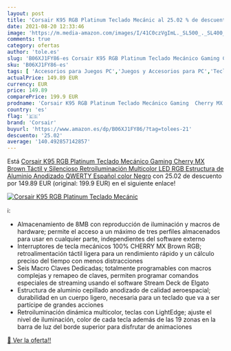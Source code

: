 ```yaml
---
layout: post
title: 'Corsair K95 RGB Platinum Teclado Mecánic al 25.02 % de descuento'
date: 2021-08-20 12:33:46
image: 'https://m.media-amazon.com/images/I/41C0czVgImL._SL500_._SL400_.jpg'
comments: true
category: ofertas
author: 'tole.es'
slug: 'B06XJ1FY86-es Corsair K95 RGB Platinum Teclado Mecánico Gaming Cherry MX...'
sku: 'B06XJ1FY86-es'
tags: [ 'Accesorios para Juegos PC','Juegos y Accesorios para PC','Teclados para gamers para PC','Videojuegos','corsair','teclado', ]
actualPrice: 149.89 EUR
currency: EUR
price: 149.89
comparePrice: 199.9 EUR
prodname: 'Corsair K95 RGB Platinum Teclado Mecánico Gaming  Cherry MX Brown  Táctil y Silencioso  Retroiluminación Multicolor LED RGB  Estructura de Aluminio Anodizado  QWERTY Español  color Negro'
country: 'es'
flag: '🇪🇸'
brand: 'Corsair'
buyurl: 'https://www.amazon.es/dp/B06XJ1FY86/?tag=tolees-21'
descuento: '25.02'
average: '140.492857142857'
---
```


Está [Corsair K95 RGB Platinum Teclado Mecánico Gaming  Cherry MX Brown  Táctil y Silencioso  Retroiluminación Multicolor LED RGB  Estructura de Aluminio Anodizado  QWERTY Español  color Negro](https://www.amazon.es/dp/B06XJ1FY86/?tag=tolees-21) con 25.02 de descuento por 149.89 EUR (original: 199.9 EUR) en el siguiente enlace!

[![Corsair K95 RGB Platinum Teclado Mecánic](https://m.media-amazon.com/images/I/41C0czVgImL._SL500_._SL400_.jpg)](https://www.amazon.es/dp/B06XJ1FY86/?tag=tolees-21)

ℹ️:

- Almacenamiento de 8MB con reproducción de iluminación y macros de hardware; permite el acceso a un máximo de tres perfiles almacenados para usar en cualquier parte, independientes del software externo
- Interruptores de tecla mecánicos 100% CHERRY MX Brown RGB; retroalimentación táctil ligera para un rendimiento rápido y un cálculo preciso del tiempo con menos distracciones
- Seis Macro Claves Dedicadas; totalmente programables con macros complejas y remapeo de claves, permiten programar comandos especiales de streaming usando el software Stream Deck de Elgato
- Estructura de aluminio cepillado anodizado de calidad aeroespacial; durabilidad en un cuerpo ligero, necesaria para un teclado que va a ser partícipe de grandes acciones
- Retroiluminación dinámica multicolor, teclas con LightEdge; ajuste el nivel de iluminación, color de cada tecla además de las 19 zonas en la barra de luz del borde superior para disfrutar de animaciones

[🛒 Ver la oferta!!](https://www.amazon.es/dp/B06XJ1FY86/?tag=tolees-21)
